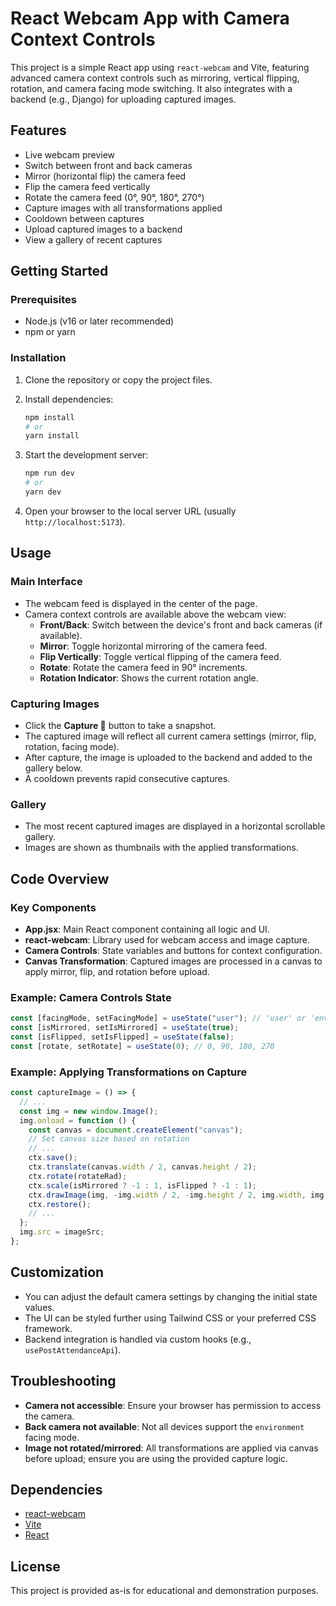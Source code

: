 # React Webcam App with Camera Context Controls

This project is a simple React app using `react-webcam` and Vite, featuring advanced camera context controls such as mirroring, vertical flipping, rotation, and camera facing mode switching. It also integrates with a backend (e.g., Django) for uploading captured images.

## Features

- Live webcam preview
- Switch between front and back cameras
- Mirror (horizontal flip) the camera feed
- Flip the camera feed vertically
- Rotate the camera feed (0°, 90°, 180°, 270°)
- Capture images with all transformations applied
- Cooldown between captures
- Upload captured images to a backend
- View a gallery of recent captures

## Getting Started

### Prerequisites

- Node.js (v16 or later recommended)
- npm or yarn

### Installation

1. Clone the repository or copy the project files.
2. Install dependencies:

   ```sh
   npm install
   # or
   yarn install
   ```

3. Start the development server:

   ```sh
   npm run dev
   # or
   yarn dev
   ```

4. Open your browser to the local server URL (usually `http://localhost:5173`).

## Usage

### Main Interface

- The webcam feed is displayed in the center of the page.
- Camera context controls are available above the webcam view:
  - **Front/Back**: Switch between the device's front and back cameras (if available).
  - **Mirror**: Toggle horizontal mirroring of the camera feed.
  - **Flip Vertically**: Toggle vertical flipping of the camera feed.
  - **Rotate**: Rotate the camera feed in 90° increments.
  - **Rotation Indicator**: Shows the current rotation angle.

### Capturing Images

- Click the **Capture 📸** button to take a snapshot.
- The captured image will reflect all current camera settings (mirror, flip, rotation, facing mode).
- After capture, the image is uploaded to the backend and added to the gallery below.
- A cooldown prevents rapid consecutive captures.

### Gallery

- The most recent captured images are displayed in a horizontal scrollable gallery.
- Images are shown as thumbnails with the applied transformations.

## Code Overview

### Key Components

- **App.jsx**: Main React component containing all logic and UI.
- **react-webcam**: Library used for webcam access and image capture.
- **Camera Controls**: State variables and buttons for context configuration.
- **Canvas Transformation**: Captured images are processed in a canvas to apply mirror, flip, and rotation before upload.

### Example: Camera Controls State

```jsx
const [facingMode, setFacingMode] = useState("user"); // 'user' or 'environment'
const [isMirrored, setIsMirrored] = useState(true);
const [isFlipped, setIsFlipped] = useState(false);
const [rotate, setRotate] = useState(0); // 0, 90, 180, 270
```

### Example: Applying Transformations on Capture

```jsx
const captureImage = () => {
  // ...
  const img = new window.Image();
  img.onload = function () {
    const canvas = document.createElement("canvas");
    // Set canvas size based on rotation
    // ...
    ctx.save();
    ctx.translate(canvas.width / 2, canvas.height / 2);
    ctx.rotate(rotateRad);
    ctx.scale(isMirrored ? -1 : 1, isFlipped ? -1 : 1);
    ctx.drawImage(img, -img.width / 2, -img.height / 2, img.width, img.height);
    ctx.restore();
    // ...
  };
  img.src = imageSrc;
};
```

## Customization

- You can adjust the default camera settings by changing the initial state values.
- The UI can be styled further using Tailwind CSS or your preferred CSS framework.
- Backend integration is handled via custom hooks (e.g., `usePostAttendanceApi`).

## Troubleshooting

- **Camera not accessible**: Ensure your browser has permission to access the camera.
- **Back camera not available**: Not all devices support the `environment` facing mode.
- **Image not rotated/mirrored**: All transformations are applied via canvas before upload; ensure you are using the provided capture logic.

## Dependencies

- [react-webcam](https://www.npmjs.com/package/react-webcam)
- [Vite](https://vitejs.dev/)
- [React](https://react.dev/)

## License

This project is provided as-is for educational and demonstration purposes.
